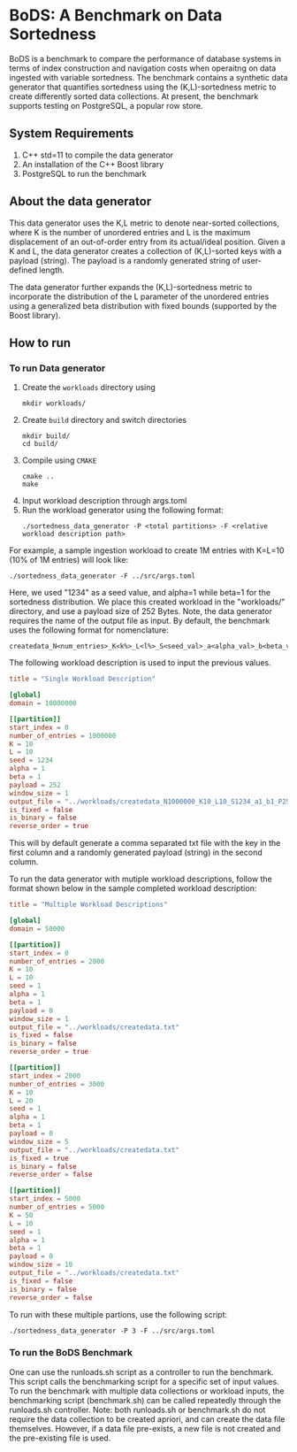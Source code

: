 # BoDS: A Benchmark on Data Sortedness

BoDS is a benchmark to compare the performance of database systems in terms of index construction and navigation costs when operaitng on 
data ingested with variable sortedness. The benchmark contains a synthetic data generator that quantifies sortedness using the 
(K,L)-sortedness metric to create differently sorted data collections. At present, the benchmark supports testing on PostgreSQL, a popular
row store.

## System Requirements
1. C++ std=11 to compile the data generator
2. An installation of the C++ Boost library
3. PostgreSQL to run the benchmark

## About the data generator
This data generator uses the K,L metric to denote near-sorted collections, where K is the number of unordered entries and L is the maximum displacement of an out-of-order entry from its actual/ideal position. Given a K and L, the data generator creates a collection of (K,L)-sorted keys with a payload (string). The payload is a randomly generated string of user-defined length. 

The data generator further expands the (K,L)-sortedness metric to incorporate the distribution of the L parameter of the unordered entries using 
a generalized beta distribution with fixed bounds (supported by the Boost library). 

## How to run

### To run Data generator
1. Create the `workloads` directory using 
   ```shell
   mkdir workloads/
   ```
2. Create `build` directory and switch directories
    ```shell
    mkdir build/
    cd build/
    ```
3. Compile using `CMAKE`
    ```shell
    cmake ..
    make
    ```
4. Input workload description through args.toml
5. Run the workload generator using the following format:
   ```shell
   ./sortedness_data_generator -P <total partitions> -F <relative workload description path>
   ```
For example, a sample ingestion workload to create 1M entries with K=L=10 (10% of 1M entries) will look like:
```shell
./sortedness_data_generator -F ../src/args.toml
```
Here, we used "1234" as a seed value, and alpha=1 while beta=1 for the sortedness distribution.  We place this created workload in the "workloads/" directory, and use a payload size of 252 Bytes. Note, the data generator requires the name of the output file as input. By default, the benchmark 
uses the following format for nomenclature: 
```shell
createdata_N<num_entries>_K<k%>_L<l%>_S<seed_val>_a<alpha_val>_b<beta_val>_P<payload_size>.txt
```

The following workload description is used to input the previous values.

```toml
title = "Single Workload Description"

[global]
domain = 10000000

[[partition]]
start_index = 0
number_of_entries = 1000000
K = 10
L = 10
seed = 1234
alpha = 1
beta = 1
payload = 252
window_size = 1
output_file = "../workloads/createdata_N1000000_K10_L10_S1234_a1_b1_P252.txt"
is_fixed = false
is_binary = false
reverse_order = true

```

This will by default generate a comma separated txt file with the key in the first column and a randomly generated payload (string) in the second column.

To run the data generator with mutiple workload descriptions, follow the format shown below in the sample completed workload description:
```toml
title = "Multiple Workload Descriptions"

[global]
domain = 50000

[[partition]]
start_index = 0
number_of_entries = 2000
K = 10
L = 10
seed = 1
alpha = 1
beta = 1
payload = 0
window_size = 1
output_file = "../workloads/createdata.txt"
is_fixed = false
is_binary = false
reverse_order = true

[[partition]]
start_index = 2000
number_of_entries = 3000
K = 10
L = 20
seed = 1
alpha = 1
beta = 1
payload = 0
window_size = 5
output_file = "../workloads/createdata.txt"
is_fixed = true
is_binary = false
reverse_order = false

[[partition]]
start_index = 5000
number_of_entries = 5000
K = 50
L = 10
seed = 1
alpha = 1
beta = 1
payload = 0
window_size = 10
output_file = "../workloads/createdata.txt"
is_fixed = false
is_binary = false
reverse_order = false
```

To run with these multiple partions, use the following script:
```shell
./sortedness_data_generator -P 3 -F ../src/args.toml
```

### To run the BoDS Benchmark
One can use the runloads.sh script as a controller to run the benchmark. This script calls the benchmarking script for a specific set of input values. 
To run the benchmark with multiple data collections or workload inputs, the benchmarking script (benchmark.sh) can be called repeatedly through 
the runloads.sh controller.
Note: both runloads.sh or benchmark.sh do not require the data collection to be created apriori, and can create the data file themselves. However, if 
a data file pre-exists, a new file is not created and the pre-existing file is used.
